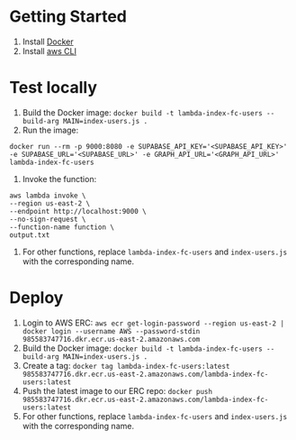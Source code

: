 # Getting Started
1. Install [Docker](https://docs.docker.com/get-started/)
1. Install [aws CLI](https://docs.aws.amazon.com/cli/v1/userguide/install-macos.html#awscli-install-osx-pip)

# Test locally
1. Build the Docker image: `docker build -t lambda-index-fc-users --build-arg MAIN=index-users.js .`
1. Run the image:
```
docker run --rm -p 9000:8080 -e SUPABASE_API_KEY='<SUPABASE_API_KEY>' -e SUPABASE_URL='<SUPABASE_URL>' -e GRAPH_API_URL='<GRAPH_API_URL>' lambda-index-fc-users
```
1. Invoke the function:
```
aws lambda invoke \
--region us-east-2 \
--endpoint http://localhost:9000 \
--no-sign-request \
--function-name function \
output.txt
```
1. For other functions, replace `lambda-index-fc-users` and `index-users.js` with the corresponding name.

# Deploy
1. Login to AWS ERC: `aws ecr get-login-password --region us-east-2 | docker login --username AWS --password-stdin 985583747716.dkr.ecr.us-east-2.amazonaws.com`
1. Build the Docker image: `docker build -t lambda-index-fc-users --build-arg MAIN=index-users.js .`
1. Create a tag: `docker tag lambda-index-fc-users:latest 985583747716.dkr.ecr.us-east-2.amazonaws.com/lambda-index-fc-users:latest`
1. Push the latest image to our ERC repo: `docker push 985583747716.dkr.ecr.us-east-2.amazonaws.com/lambda-index-fc-users:latest`
1. For other functions, replace `lambda-index-fc-users` and `index-users.js` with the corresponding name.
